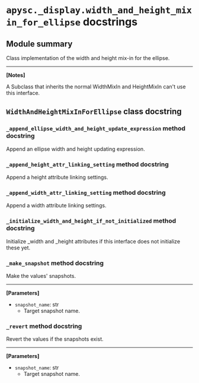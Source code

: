 # `apysc._display.width_and_height_mixin_for_ellipse` docstrings

## Module summary

Class implementation of the width and height mix-in for the ellipse.<hr>

**[Notes]**

A Subclass that inherits the normal WidthMixIn and HeightMixIn can't use this interface.

## `WidthAndHeightMixInForEllipse` class docstring

### `_append_ellipse_width_and_height_update_expression` method docstring

Append an ellipse width and height updating expression.

### `_append_height_attr_linking_setting` method docstring

Append a height attribute linking settings.

### `_append_width_attr_linking_setting` method docstring

Append a width attribute linking settings.

### `_initialize_width_and_height_if_not_initialized` method docstring

Initialize _width and _height attributes if this interface does not initialize these yet.

### `_make_snapshot` method docstring

Make the values' snapshots.<hr>

**[Parameters]**

- `snapshot_name`: str
  - Target snapshot name.

### `_revert` method docstring

Revert the values if the snapshots exist.<hr>

**[Parameters]**

- `snapshot_name`: str
  - Target snapshot name.